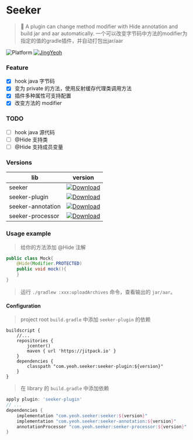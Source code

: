 # Seeker
> :hammer: A plugin can change method modifier with Hide annotation and build jar and aar automatically. 
一个可以改变字节码中方法的modifier为指定的值的gradle插件，并自动打包出jar/aar

![Platform](https://img.shields.io/badge/platform-gradle-green.svg)
[![JingYeoh](https://img.shields.io/badge/author-JingYeoh-red.svg)](http://blog.justkiddingbaby.com/)


### Feature
- [X] hook java 字节码
- [X] 变为 private 的方法，使用反射缓存代理类调用方法
- [X] 插件多种属性可支持配置
- [X] 改变方法的 modifier

### TODO
- [ ] hook java 源代码
- [ ] @Hide 支持类
- [ ] @Hide 支持成员变量

### Versions
|lib|version|
|---|-------|
|seeker|[ ![Download](https://api.bintray.com/packages/jkb/maven/seeker/images/download.svg) ](https://bintray.com/jkb/maven/seeker/_latestVersion)|
|seeker-plugin|[ ![Download](https://api.bintray.com/packages/jkb/maven/seeker/images/download.svg) ](https://bintray.com/jkb/maven/seeker-plugin/_latestVersion)|
|seeker-annotation|[ ![Download](https://api.bintray.com/packages/jkb/maven/seeker/images/download.svg) ](https://bintray.com/jkb/maven/seeker-annotation/_latestVersion)|
|seeker-processor|[ ![Download](https://api.bintray.com/packages/jkb/maven/seeker/images/download.svg) ](https://bintray.com/jkb/maven/seeker-processor/_latestVersion)|

### Usage example
>给你的方法添加 @Hide 注解

```java
public class Mock{
    @Hide(Modifier.PROTECTED)
    public void mock(){
    }
}
```

>运行 `./gradlew :xxx:uploadArchives` 命令，查看输出的 `jar/aar`。

#### Configuration
> project root `build.gradle` 中添加 `seeker-plugin` 的依赖

```
buildscript {
    //...
    repositories {
        jcenter()
        maven { url 'https://jitpack.io' }
    }
    dependencies {
        classpath "com.yeoh.seeker:seeker-plugin:${version}"
    }
}
```
> 在 library 的 `build.gradle` 中添加依赖

```groovy
apply plugin: 'seeker-plugin'
// ...
dependencies {
    implementation "com.yeoh.seeker:seeker:${version}"
    implementation "com.yeoh.seeker:seeker-annotation:${version}"
    annotationProcessor "com.yeoh.seeker:seeker-processor:${version}"
}
```
